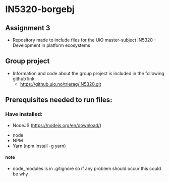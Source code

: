 # IN5320-borgebj

## Assignment 3
- Repository made to include files for the UiO master-subject IN5320 - Development in platform ecosystems

## Group project
- Information and code about the group project is included in the following github link:
  - https://github.uio.no/trierag/IN5320.git 

## Prerequisites needed to run files:
### Have installed: 
- NodeJS  (https://nodejs.org/en/download/)
* node
* NPM
* Yarn    (npm install -g yarn)

#### note
- node_modules is in .gitignore so if any problem should occur this could be why
